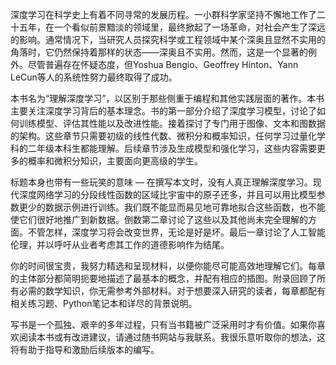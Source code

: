 深度学习在科学史上有着不同寻常的发展历程。一小群科学家坚持不懈地工作了二十五年，在一个看似前景黯淡的领域里，最终掀起了一场革命，对社会产生了深远的影响。通常情况下，当研究人员探究科学或工程领域中某个深奥且显然不实用的角落时，它仍然保持着那样的状态——深奥且不实用。然而，这是一个显著的例外。尽管普遍存在怀疑态度，但Yoshua Bengio、Geoffrey Hinton、Yann LeCun等人的系统性努力最终取得了成功。

本书名为“理解深度学习”，以区别于那些侧重于编程和其他实践层面的著作。本书主要关注深度学习背后的基本理念。书的第一部分介绍了深度学习模型，讨论了如何训练模型、评估其性能以及改进性能。接着探讨了专门用于图像、文本和图数据的架构。这些章节只需要初级的线性代数、微积分和概率知识，任何学习过量化学科的二年级本科生都能理解。后续章节涉及生成模型和强化学习，这些内容需要更多的概率和微积分知识，主要面向更高级的学生。

标题本身也带有一些玩笑的意味 — 在撰写本文时，没有人真正理解深度学习。现代深度网络学习的分段线性函数的区域比宇宙中的原子还多，并且可以用比模型参数更少的数据示例进行训练。我们既不能显而易见地可靠地拟合这些函数，也不能使它们很好地推广到新数据。倒数第二章讨论了这些以及其他尚未完全理解的方面。不管怎样，深度学习将会改变世界，无论是好是坏。最后一章讨论了人工智能伦理，并以呼吁从业者考虑其工作的道德影响作为结尾。

你的时间很宝贵，我努力精选和呈现材料，以便你能尽可能高效地理解它们。每章的主体部分都简明扼要地描述了最基本的概念，并配有相应的插图。附录回顾了所有必需的数学知识，你无需参考外部材料。对于想要深入研究的读者，每章都配有相关练习题、Python笔记本和详尽的背景说明。

写书是一个孤独、艰辛的多年过程，只有当书籍被广泛采用时才有价值。如果你喜欢阅读本书或有改进建议，请通过随书网站与我联系。我很乐意听取你的想法，这将有助于指导和激励后续版本的编写。